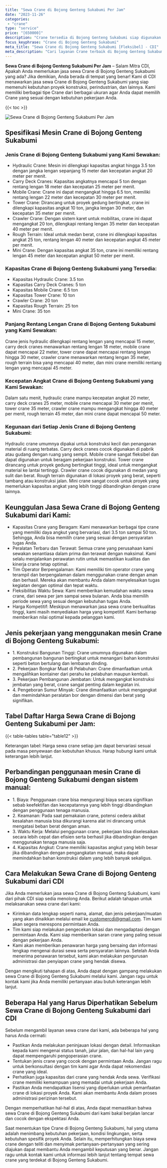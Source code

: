 ```yaml
---
title: "Sewa Crane di Bojong Genteng Sukabumi Per Jam"
date: "2023-11-26"
categories:
 - "crane"
type: "service"
price: "[650000]"
description: "Crane tersedia di Bojong Genteng Sukabumi siap digunakan. Crane sering digunakan untuk proyek pembangunan sebagai peralatan andal yang efisien. Hubungi kami untuk info lengkap."
focus_keyphrase: "Crane di Bojong Genteng Sukabumi"
meta_title: "Sewa Crane di Bojong Genteng Sukabumi [Fleksibel] - CDI"
meta_description: "Cari layanan Crane terbaik di Bojong Genteng Sukabumi? Kami menyediakan Crane berkualitas untuk pengangkatan berat. Nikmati harga terbaik hari ini."
---
```


**Sewa Crane di Bojong Genteng Sukabumi Per Jam** – Salam Mitra CDI, Apakah Anda memerlukan jasa sewa Crane di Bojong Genteng Sukabumi yang ada? Jika demikian, Anda berada di tempat yang benar! Kami di CDI menawarkan jasa sewa Crane di Bojong Genteng Sukabumi yang siap memenuhi kebutuhan proyek konstruksi, perindustrian, dan lainnya. Kami memiliki berbagai tipe Crane dari berbagai ukuran agar Anda dapat memilih Crane yang sesuai dengan kebutuhan pekerjaan Anda.

{{< toc >}}

![Sewa Crane di Bojong Genteng Sukabumi Per Jam](/images/crane/crane-07.jpg)

## Spesifikasi Mesin Crane di Bojong Genteng Sukabumi

### Jenis Crane di Bojong Genteng Sukabumi yang Kami Sewakan:

*   Hydraulic Crane: Mesin ini dilengkapi kapasitas angkat hingga 3.5 ton dengan jangka lengan sepanjang 15 meter dan kecepatan angkat 20 meter per menit.
*   Carry Deck Cranes: Kapasitas angkatnya mencapai 5 ton dengan rentang lengan 18 meter dan kecepatan 25 meter per menit.
*   Mobile Crane: Crane ini dapat mengangkat hingga 6.5 ton, memiliki rentang lengan 22 meter dan kecepatan 30 meter per menit.
*   Tower Crane: Dirancang untuk proyek gedung bertingkat, crane ini dilengkapi kapasitas angkat 10 ton, jangka lengan 30 meter, dan kecepatan 35 meter per menit.
*   Crawler Crane: Dengan sistem karet untuk mobilitas, crane ini dapat mengangkat 20 ton, dilengkapi rentang lengan 35 meter dan kecepatan 40 meter per menit.
*   Rough Terrain: Ideal untuk medan berat, crane ini dilengkapi kapasitas angkat 25 ton, rentang lengan 40 meter dan kecepatan angkat 45 meter per menit.
*   Mini Crane: Dengan kapasitas angkat 35 ton, crane ini memiliki rentang lengan 45 meter dan kecepatan angkat 50 meter per menit.

### Kapasitas Crane di Bojong Genteng Sukabumi yang Tersedia:

*   Kapasitas Hydraulic Crane: 3.5 ton
*   Kapasitas Carry Deck Cranes: 5 ton
*   Kapasitas Mobile Crane: 6.5 ton
*   Kapasitas Tower Crane: 10 ton
*   Crawler Crane: 20 ton
*   Kapasitas Rough Terrain: 25 ton
*   Mini Crane: 35 ton

### Panjang Rentang Lengan Crane di Bojong Genteng Sukabumi yang Kami Sewakan:

Crane jenis hydraulic dilengkapi rentang lengan yang mencapai 15 meter, carry deck cranes menawarkan rentang lengan 18 meter, mobile crane dapat mencapai 22 meter, tower crane dapat mencapai rentang lengan hingga 30 meter, crawler crane menawarkan rentang lengan 35 meter, rough terrain bisa yang mencapai 40 meter, dan mini crane memiliki rentang lengan yang mencapai 45 meter.

### Kecepatan Angkat Crane di Bojong Genteng Sukabumi yang Kami Sewakan:

Dalam satu menit, hydraulic crane mampu kecepatan angkat 20 meter, carry deck cranes 25 meter, mobile crane mencapai 30 meter per menit, tower crane 35 meter, crawler crane mampu mengangkat hingga 40 meter per menit, rough terrain 45 meter, dan mini crane dapat mencapai 50 meter.

### Kegunaan dari Setiap Jenis Crane di Bojong Genteng Sukabumi:

Hydraulic crane umumnya dipakai untuk konstruksi kecil dan penanganan material di ruang terbatas. Carry deck cranes cocok digunakan di pabrik atau gudang dengan ruang yang sempit. Mobile crane sangat fleksibel dan dapat digunakan untuk beragam pekerjaan konstruksi. Tower crane dirancang untuk proyek gedung bertingkat tinggi, ideal untuk mengangkat material ke lantai tertinggi. Crawler crane cocok digunakan di medan yang sulit dan berat. Rough terrain digunakan di lokasi proyek yang berat, seperti tambang atau konstruksi jalan. Mini crane sangat cocok untuk proyek yang memerlukan kapasitas angkat yang lebih tinggi dibandingkan dengan crane lainnya.

## Keunggulan Jasa Sewa Crane di Bojong Genteng Sukabumi dari Kami:

*   Kapasitas Crane yang Beragam: Kami menawarkan berbagai tipe crane yang memiliki daya angkut yang bervariasi, dari 3.5 ton sampai 50 ton. Sehingga, Anda bisa memilih crane yang sesuai dengan persyaratan tugas Anda.
*   Peralatan Terbaru dan Terawat: Semua crane yang perusahaan kami sewakan senantiasa dalam prima dan terawat dengan maksimal. Kami selalu menjalankan perawatan rutin untuk memastikan kualitas dan kinerja crane tetap optimal.
*   Tim Operator Berpengalaman: Kami memiliki tim operator crane yang terampil dan berpengalaman dalam menggunakan crane dengan aman dan berhasil. Mereka akan membantu Anda dalam menyelesaikan tugas kegiatan dengan optimal dan tepat waktu.
*   Fleksibilitas Waktu Sewa: Kami memberikan kemudahan waktu sewa crane, dari sewa per jam sampai sewa bulanan. Anda bisa memilih periode sewa yang sesuai dengan kebutuhan tugas Anda.
*   Harga Kompetitif: Meskipun menawarkan jasa sewa crane berkualitas tinggi, kami masih menyediakan harga yang kompetitif. Kami berharap memberikan nilai optimal kepada pelanggan kami.

## Jenis pekerjaan yang menggunakan mesin Crane di Bojong Genteng Sukabumi:

*   1\. Konstruksi Bangunan Tinggi: Crane umumnya digunakan dalam pembangunan bangunan bertingkat untuk menangani bahan konstruksi seperti beton bertulang dan lembaran dinding.
*   2\. Pekerjaan Bongkar Muat di Pelabuhan: Crane dimanfaatkan untuk mengalihkan kontainer dari perahu ke pelabuhan maupun kembali.
*   3\. Pekerjaan Pembangunan Jembatan: Untuk mengangkat konstruksi jembatan yang berat, crane sangat penting dalam kegiatan ini.
*   4\. Pengeboran Sumur Minyak: Crane dimanfaatkan untuk mengangkat dan memindahkan peralatan bor dengan dimensi dan berat yang signifikan.

## Tabel Daftar Harga Sewa Crane di Bojong Genteng Sukabumi per Jam:

{{< table-tables table="table12" >}}

Keterangan tabel: Harga sewa crane setiap jam dapat bervariasi sesuai pada masa penyewaan dan kebutuhan khusus. Harap hubungi kami untuk keterangan lebih lanjut.

## Perbandingan penggunaan mesin Crane di Bojong Genteng Sukabumi dengan sistem manual:

*   1\. Biaya: Penggunaan crane bisa mengurangi biaya secara signifikan sebab keefektifan dan kecepatannya yang lebih tinggi dibandingkan dengan penggunaan tenaga manusia.
*   2\. Keamanan: Pada saat pemakaian crane, potensi cedera akibat kesalahan manusia bisa dikurangi karena alat ini dirancang untuk mengatasi beban berat dengan aman.
*   3\. Waktu Kerja: Melalui penggunaan crane, pekerjaan bisa diselesaikan secara lebih cepat dan efisien serta berhasil jika dibandingkan dengan menggunakan tenaga manusia saja.
*   4\. Kapasitas Angkut: Crane memiliki kapasitas angkut yang lebih besar jika dibandingkan dengan pengangkatan manual, maka dapat memindahkan bahan konstruksi dalam yang lebih banyak sekaligus.

## Cara Melakukan Sewa Crane di Bojong Genteng Sukabumi dari CDI

Jika Anda memerlukan jasa sewa Crane di Bojong Genteng Sukabumi, kami dari pihak CDI siap sedia menolong Anda. Berikut adalah tahapan untuk melaksanakan sewa crane dari kami:

*   Kirimkan data lengkap seperti nama, alamat, dan jenis pekerjaan/muatan yang akan dinaikkan melalui email ke customercdi@gmail.com. Tim kami akan segera merespons permintaan Anda.
*   Tim kami siap melakukan pengecekan lokasi dan mengadaptasi dengan permintaan Anda. Kami siap memberikan saran crane yang paling sesuai dengan pekerjaan Anda.
*   Kami akan memberikan penawaran harga yang bersaing dan informasi lengkap mengenai durasi sewa serta persyaratan lainnya. Setelah Anda menerima penawaran tersebut, kami akan melakukan pengurusan administrasi dan penyiapan crane yang hendak disewa.

Dengan mengikuti tahapan di atas, Anda dapat dengan gampang melakukan sewa Crane di Bojong Genteng Sukabumi melalui kami. Jangan ragu untuk kontak kami jika Anda memiliki pertanyaan atau butuh keterangan lebih lanjut.

## Beberapa Hal yang Harus Diperhatikan Sebelum Sewa Crane di Bojong Genteng Sukabumi dari CDI

Sebelum mengambil layanan sewa crane dari kami, ada beberapa hal yang harus Anda cermati:

*   Pastikan Anda melakukan peninjauan lokasi dengan detail. Informasikan kepada kami mengenai status tanah, jalur jalan, dan hal-hal lain yang dapat mempengaruhi pengoperasian crane.
*   Tentukan jenis crane yang cocok dengan permintaan Anda. Jangan ragu untuk berkonsultasi dengan tim kami agar Anda dapat rekomendasi crane yang ideal.
*   Perhatikan juga kapasitas dari crane yang hendak Anda sewa. Verifikasi crane memiliki kemampuan yang memadai untuk pekerjaan Anda.
*   Pastikan Anda mendapatkan lisensi yang diperlukan untuk pemanfaatan crane di lokasi proyek Anda. Kami akan membantu Anda dalam proses administrasi perizinan tersebut.

Dengan memperhatikan hal-hal di atas, Anda dapat memastikan bahwa sewa Crane di Bojong Genteng Sukabumi dari kami bakal berjalan lancar dan cocok dengan ekspektasi Anda.

Saat menentukan tipe Crane di Bojong Genteng Sukabumi, hal yang utama adalah menimbang kebutuhan pekerjaan, kondisi lingkungan, serta kebutuhan spesifik proyek Anda. Selain itu, memperhitungkan biaya sewa crane dengan teliti dan menyimak pertanyaan-pertanyaan yang sering diajukan dapat membantu Anda mengambil keputusan yang benar. Jangan ragu untuk kontak kami untuk informasi lebih lanjut tentang tempat sewa crane yang terdekat di Bojong Genteng Sukabumi.